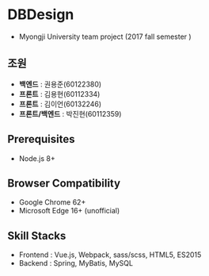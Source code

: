 # DBDesign
* Myongji University team project  (2017 fall semester )

## 조원
* **백엔드** : 권용준(60122380)
* **프론트** : 김용현(60112334)
* **프론트** : 김이언(60132246)
* **프론트/백엔드** : 박진현(60112359)

## Prerequisites
* Node.js 8+

## Browser Compatibility

* Google Chrome 62+
* Microsoft Edge 16+ (unofficial)

## Skill Stacks
* Frontend : Vue.js, Webpack, sass/scss, HTML5, ES2015 
* Backend : Spring, MyBatis, MySQL
